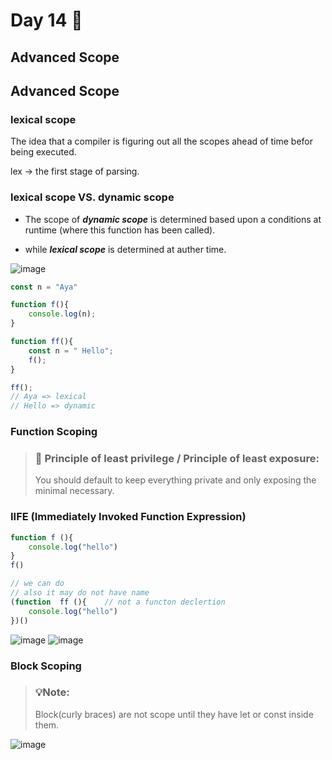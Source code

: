 # Day 14 🤩

## Advanced Scope 


## Advanced Scope 

### lexical scope 

The idea that a compiler is figuring out all the scopes ahead of time befor being executed. 

lex → the first stage of parsing.


### lexical scope VS. dynamic scope 

* The scope of ***dynamic scope*** is determined based upon a conditions at runtime (where this function has been called).

* while ***lexical scope*** is determined at auther time.


![image](https://github.com/aya-thafer2/Mastering-JavaScript-in-20-Days/assets/121509832/17982f57-73ac-46e1-b47a-1cd63d59c0ab)


```javaScript
const n = "Aya"

function f(){
    console.log(n);
}

function ff(){
    const n = " Hello";
    f();
}

ff();
// Aya => lexical
// Hello => dynamic
```


### Function Scoping 

> ### 📌 Principle of least privilege / Principle of least exposure:
> You  should default to keep everything private and only exposing the minimal necessary.


### IIFE (Immediately Invoked Function Expression)

```javaScript
function f (){
    console.log("hello")
}
f()

// we can do
// also it may do not have name
(function  ff (){    // not a functon declertion
    console.log("hello")
})()
```
![image](https://github.com/aya-thafer2/Mastering-JavaScript-in-20-Days/assets/121509832/7b653f0f-5949-4669-a4c6-a1cc49f291eb)
![image](https://github.com/aya-thafer2/Mastering-JavaScript-in-20-Days/assets/121509832/179bf94c-b4d3-4651-8650-2423f73a9445)


### Block Scoping 


> ### 💡Note:
> Block(curly braces) are not scope until they have let or const inside them.

![image](https://github.com/aya-thafer2/Mastering-JavaScript-in-20-Days/assets/121509832/b7688729-0bcb-4548-98e6-522e41833e0f)




















